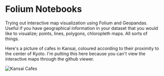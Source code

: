 # Folium Notebooks

Trying out interactive map visualization using Folium and Geopandas. Useful if you have geographical information in your dataset that you would like to visualize; points, lines, polygons, chloropleth maps. All sorts of things.

Here's a picture of cafes in Kansai, coloured according to their proximity to the center of Kyoto. I'm putting this here because you can't view the interactive maps through the github viewer.

![Kansai Cafes](https://github.com/krishnan-meep/GAN-Shenanigans/blob/master/kansai_cafes.png)